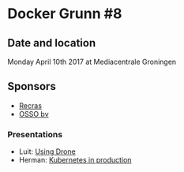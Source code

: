 # Docker Grunn #8

## Date and location

Monday April 10th 2017 at Mediacentrale Groningen

## Sponsors

- [Recras](https://www.recras.nl/)
- [OSSO bv](https://www.osso.nl/)

### Presentations

- Luit: [Using Drone](https://github.com/dockergrunn/samples/blob/master/08%20-%20DockerGrunn%20%238/Using%20Drone.pdf)
- Herman: [Kubernetes in production](https://github.com/ossobv/k8s.osso.ninja/blob/master/20170410-MeetupDockerGrunn.pdf)

